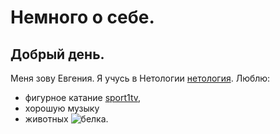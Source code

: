 # Немного о себе.

## Добрый день. 
Меня зову Евгения. Я учусь в Нетологии [нетология](https://netology.ru/). 
Люблю:
-  фигурное катание [sport1tv](https://www.sport1tv.ru/figurnoe-katanie), 
-  хорошую музыку
-  животных ![белка](https://udoba.org/sites/default/files/h5p/content/48621/images/file-6345c0d820a92.jpg).

